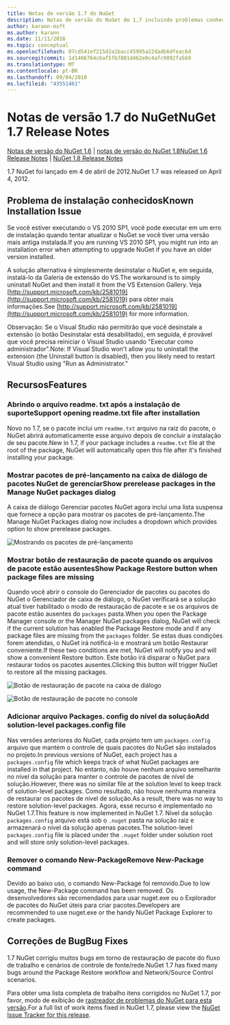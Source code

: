 ```yaml
---
title: Notas de versão 1.7 do NuGet
description: Notas de versão do NuGet de 1,7 incluindo problemas conhecidos, correções de bugs, recursos adicionados e DCRs.
author: karann-msft
ms.author: karann
ms.date: 11/11/2016
ms.topic: conceptual
ms.openlocfilehash: 07cd541ef215d2a1bacc45995a22dadb6dfeac6d
ms.sourcegitcommit: 1d1406764c6af5fb7801d462e0c4afc9092fa569
ms.translationtype: MT
ms.contentlocale: pt-BR
ms.lasthandoff: 09/04/2018
ms.locfileid: "43551461"
---
```

# <a name="nuget-17-release-notes"></a><span data-ttu-id="71544-103">Notas de versão 1.7 do NuGet</span><span class="sxs-lookup"><span data-stu-id="71544-103">NuGet 1.7 Release Notes</span></span>

<span data-ttu-id="71544-104">[Notas de versão do NuGet 1.6](../release-notes/nuget-1.6.md) | [notas de versão do NuGet 1.8](../release-notes/nuget-1.8.md)</span><span class="sxs-lookup"><span data-stu-id="71544-104">[NuGet 1.6 Release Notes](../release-notes/nuget-1.6.md) | [NuGet 1.8 Release Notes](../release-notes/nuget-1.8.md)</span></span>

<span data-ttu-id="71544-105">1.7 NuGet foi lançado em 4 de abril de 2012.</span><span class="sxs-lookup"><span data-stu-id="71544-105">NuGet 1.7 was released on April 4, 2012.</span></span>

## <a name="known-installation-issue"></a><span data-ttu-id="71544-106">Problema de instalação conhecidos</span><span class="sxs-lookup"><span data-stu-id="71544-106">Known Installation Issue</span></span>
<span data-ttu-id="71544-107">Se você estiver executando o VS 2010 SP1, você pode executar em um erro de instalação quando tentar atualizar o NuGet se você tiver uma versão mais antiga instalada.</span><span class="sxs-lookup"><span data-stu-id="71544-107">If you are running VS 2010 SP1, you might run into an installation error when attempting to upgrade NuGet if you have an older version installed.</span></span>

<span data-ttu-id="71544-108">A solução alternativa é simplesmente desinstalar o NuGet e, em seguida, instalá-lo da Galeria de extensão do VS.</span><span class="sxs-lookup"><span data-stu-id="71544-108">The workaround is to simply uninstall NuGet and then install it from the VS Extension Gallery.</span></span>  <span data-ttu-id="71544-109">Veja [http://support.microsoft.com/kb/2581019](http://support.microsoft.com/kb/2581019) para obter mais informações.</span><span class="sxs-lookup"><span data-stu-id="71544-109">See [http://support.microsoft.com/kb/2581019](http://support.microsoft.com/kb/2581019) for more information.</span></span>

<span data-ttu-id="71544-110">Observação: Se o Visual Studio não permitirão que você desinstale a extensão (o botão Desinstalar está desabilitado), em seguida, é provável que você precisa reiniciar o Visual Studio usando "Executar como administrador".</span><span class="sxs-lookup"><span data-stu-id="71544-110">Note: If Visual Studio won't allow you to uninstall the extension (the Uninstall button is disabled), then you likely need to restart Visual Studio using "Run as Administrator."</span></span>

## <a name="features"></a><span data-ttu-id="71544-111">Recursos</span><span class="sxs-lookup"><span data-stu-id="71544-111">Features</span></span>

### <a name="support-opening-readmetxt-file-after-installation"></a><span data-ttu-id="71544-112">Abrindo o arquivo readme. txt após a instalação de suporte</span><span class="sxs-lookup"><span data-stu-id="71544-112">Support opening readme.txt file after installation</span></span>
<span data-ttu-id="71544-113">Novo no 1.7, se o pacote inclui um `readme.txt` arquivo na raiz do pacote, o NuGet abrirá automaticamente esse arquivo depois de concluir a instalação de seu pacote.</span><span class="sxs-lookup"><span data-stu-id="71544-113">New in 1.7, if your package includes a `readme.txt` file at the root of the package, NuGet will automatically open this file after it's finished installing your package.</span></span>

### <a name="show-prerelease-packages-in-the-manage-nuget-packages-dialog"></a><span data-ttu-id="71544-114">Mostrar pacotes de pré-lançamento na caixa de diálogo de pacotes NuGet de gerenciar</span><span class="sxs-lookup"><span data-stu-id="71544-114">Show prerelease packages in the Manage NuGet packages dialog</span></span>
<span data-ttu-id="71544-115">A caixa de diálogo Gerenciar pacotes NuGet agora inclui uma lista suspensa que fornece a opção para mostrar os pacotes de pré-lançamento.</span><span class="sxs-lookup"><span data-stu-id="71544-115">The Manage NuGet Packages dialog now includes a dropdown which provides option to show prerelease packages.</span></span>

![Mostrando os pacotes de pré-lançamento](./media/prerelease-dropdown.png)

### <a name="show-package-restore-button-when-package-files-are-missing"></a><span data-ttu-id="71544-117">Mostrar botão de restauração de pacote quando os arquivos de pacote estão ausentes</span><span class="sxs-lookup"><span data-stu-id="71544-117">Show Package Restore button when package files are missing</span></span>
<span data-ttu-id="71544-118">Quando você abrir o console do Gerenciador de pacotes ou pacotes do NuGet o Gerenciador de caixa de diálogo, o NuGet verificará se a solução atual tiver habilitado o modo de restauração de pacote e se os arquivos de pacote estão ausentes do `packages` pasta.</span><span class="sxs-lookup"><span data-stu-id="71544-118">When you open the Package Manager console or the Manager NuGet packages dialog, NuGet will check if the current solution has enabled the Package Restore mode and if any package files are missing from the `packages` folder.</span></span> <span data-ttu-id="71544-119">Se estas duas condições forem atendidas, o NuGet irá notificá-lo e mostrará um botão Restaurar conveniente.</span><span class="sxs-lookup"><span data-stu-id="71544-119">If these two conditions are met, NuGet will notify you and will show a convenient Restore button.</span></span> <span data-ttu-id="71544-120">Este botão irá disparar o NuGet para restaurar todos os pacotes ausentes.</span><span class="sxs-lookup"><span data-stu-id="71544-120">Clicking this button will trigger NuGet to restore all the missing packages.</span></span>

![Botão de restauração de pacote na caixa de diálogo](./media/packagerestore-dialog.png)

![Botão de restauração de pacote no console](./media/packagerestore-console.png)

### <a name="add-solution-level-packagesconfig-file"></a><span data-ttu-id="71544-123">Adicionar arquivo Packages. config do nível da solução</span><span class="sxs-lookup"><span data-stu-id="71544-123">Add solution-level packages.config file</span></span>
<span data-ttu-id="71544-124">Nas versões anteriores do NuGet, cada projeto tem um `packages.config` arquivo que mantém o controle de quais pacotes do NuGet são instalados no projeto.</span><span class="sxs-lookup"><span data-stu-id="71544-124">In previous versions of NuGet, each project has a `packages.config` file which keeps track of what NuGet packages are installed in that project.</span></span> <span data-ttu-id="71544-125">No entanto, não houve nenhum arquivo semelhante no nível da solução para manter o controle de pacotes de nível de solução.</span><span class="sxs-lookup"><span data-stu-id="71544-125">However, there was no similar file at the solution level to keep track of solution-level packages.</span></span> <span data-ttu-id="71544-126">Como resultado, não houve nenhuma maneira de restaurar os pacotes de nível de solução.</span><span class="sxs-lookup"><span data-stu-id="71544-126">As a result, there was no way to restore solution-level packages.</span></span>
<span data-ttu-id="71544-127">Agora, esse recurso é implementado no NuGet 1.7.</span><span class="sxs-lookup"><span data-stu-id="71544-127">This feature is now implemented in NuGet 1.7.</span></span> <span data-ttu-id="71544-128">Nível da solução `packages.config` arquivo está sob o `.nuget` pasta na solução raiz e armazenará o nível da solução apenas pacotes.</span><span class="sxs-lookup"><span data-stu-id="71544-128">The solution-level `packages.config` file is placed under the `.nuget` folder under solution root and will store only solution-level packages.</span></span>

### <a name="remove-new-package-command"></a><span data-ttu-id="71544-129">Remover o comando New-Package</span><span class="sxs-lookup"><span data-stu-id="71544-129">Remove New-Package command</span></span>
<span data-ttu-id="71544-130">Devido ao baixo uso, o comando New-Package foi removido.</span><span class="sxs-lookup"><span data-stu-id="71544-130">Due to low usage, the New-Package command has been removed.</span></span> <span data-ttu-id="71544-131">Os desenvolvedores são recomendados para usar nuget.exe ou o Explorador de pacotes do NuGet úteis para criar pacotes.</span><span class="sxs-lookup"><span data-stu-id="71544-131">Developers are recommended to use nuget.exe or the handy NuGet Package Explorer to create packages.</span></span>

## <a name="bug-fixes"></a><span data-ttu-id="71544-132">Correções de Bug</span><span class="sxs-lookup"><span data-stu-id="71544-132">Bug Fixes</span></span>
<span data-ttu-id="71544-133">1.7 NuGet corrigiu muitos bugs em torno de restauração de pacote do fluxo de trabalho e cenários de controle de fonte/rede.</span><span class="sxs-lookup"><span data-stu-id="71544-133">NuGet 1.7 has fixed many bugs around the Package Restore workflow and Network/Source Control scenarios.</span></span>

<span data-ttu-id="71544-134">Para obter uma lista completa de trabalho itens corrigidos no NuGet 1.7, por favor, modo de exibição de [rastreador de problemas do NuGet para esta versão](http://nuget.codeplex.com/workitem/list/advanced?keyword=&status=Closed&type=All&priority=All&release=NuGet%201.7&assignedTo=All&component=All&sortField=Votes&sortDirection=Descending&page=0).</span><span class="sxs-lookup"><span data-stu-id="71544-134">For a full list of work items fixed in NuGet 1.7, please view the [NuGet Issue Tracker for this release](http://nuget.codeplex.com/workitem/list/advanced?keyword=&status=Closed&type=All&priority=All&release=NuGet%201.7&assignedTo=All&component=All&sortField=Votes&sortDirection=Descending&page=0).</span></span>
